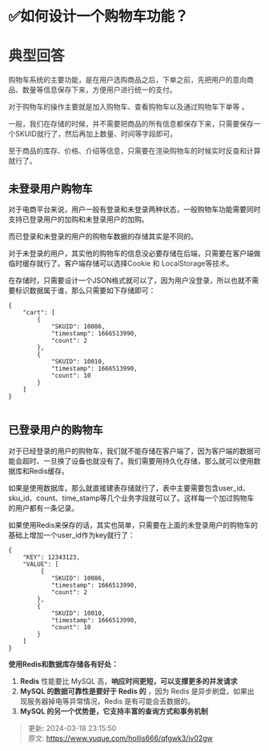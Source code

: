 # ✅如何设计一个购物车功能？

# <font style="color:rgb(51, 51, 51);">典型回答</font>


<font style="color:rgb(51, 51, 51);">购物车系统的主要功能，是在用户选购商品之后，下单之前，先把用户的意向商品、数量等信息保存下来，方便用户进行统一的支付。</font>

<font style="color:rgb(51, 51, 51);"></font>

<font style="color:rgb(51, 51, 51);">对于购物车的操作主要就是加入购物车、查看购物车以及通过购物车下单等 。</font>

<font style="color:rgb(51, 51, 51);"></font>

<font style="color:rgb(51, 51, 51);">一般，我们在存储的时候，并不需要把商品的所有信息都保存下来，只需要保存一个SKUID就行了，然后再加上数量、时间等字段即可。</font>

<font style="color:rgb(51, 51, 51);"></font>

<font style="color:rgb(51, 51, 51);">至于商品的库存、价格、介绍等信息，只需要在渲染购物车的时候实时反查和计算就行了。</font>



## 未登录用户购物车


对于电商平台来说，用户一般有登录和未登录两种状态，一般购物车功能需要同时支持已登录用户的加购和未登录用户的加购。



而已登录和未登录的用户的购物车数据的存储其实是不同的。



对于未登录的用户，其实他的购物车的信息没必要存储在后端，只需要在客户端做临时缓存就行了。客户端存储可以选择<font style="color:rgb(51, 51, 51);">Cookie 和 LocalStorage等技术。</font>



在存储时，只需要设计一个JSON格式就可以了，因为用户没登录，所以也就不需要标识数据属于谁，那么只需要如下存储即可：



```plain
{
    "cart": [
        {
            "SKUID": 10086,
            "timestamp": 1666513990,
            "count": 2
        },
        {
            "SKUID": 10010,
            "timestamp": 1666513990,
            "count": 10
        }
    ]
}
 
```

<font style="color:rgba(255, 255, 255, 0.3);background-color:rgb(40, 44, 52);">  
</font>

## 已登录用户的购物车


对于已经登录的用户的购物车，我们就不能存储在客户端了，因为客户端的数据可能会超时、一旦换了设备也就没有了。我们需要用持久化存储，那么就可以使用数据库和Redis缓存。



如果是使用数据库，那么就直接建表存储就行了，表中主要需要包含user_id、sku_id、count、time_stamp等几个业务字段就可以了。这样每一个加过购物车的用户都有一条记录。



如果使用Redis来保存的话，其实也简单，只需要在上面的未登录用户的购物车的基础上增加一个user_id作为key就行了：



```plain
{
    "KEY": 12343123,
    "VALUE": [
         {
            "SKUID": 10086,
            "timestamp": 1666513990,
            "count": 2
        },
        {
            "SKUID": 10010,
            "timestamp": 1666513990,
            "count": 10
        }
    ]
}
```

**<font style="color:rgb(51, 51, 51);"></font>**

**<font style="color:rgb(51, 51, 51);">使用Redis和数据库存储各有好处：</font>**

1. **<font style="color:rgb(51, 51, 51);">Redis</font>**<font style="color:rgb(51, 51, 51);"> 性能要比 MySQL 高，</font>**<font style="color:rgb(51, 51, 51);">响应时间更短，可以支撑更多的并发请求</font>**<font style="color:rgb(51, 51, 51);"></font>
2. **<font style="color:rgb(51, 51, 51);">MySQL 的数据可靠性是要好于 Redis 的</font>**<font style="color:rgb(51, 51, 51);"> ，因为 Redis 是异步刷盘，如果出现服务器掉电等异常情况，Redis 是有可能会丢数据的。</font>
3. **<font style="color:rgb(51, 51, 51);">MySQL 的另一个优势是，它支持丰富的查询方式和事务机制</font>**



> 更新: 2024-03-18 23:15:50  
> 原文: <https://www.yuque.com/hollis666/qfgwk3/iv02gw>